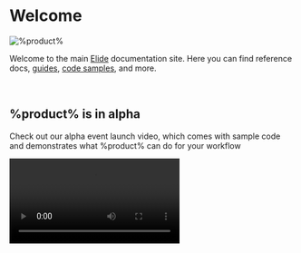 # Welcome

<img src="elide-marquee.png" alt="%product%" />

Welcome to the main [Elide](https://elide.dev) documentation site. Here you can find reference docs,
[guides](Polyglot.md), [code samples](Framework-Samples.md), and more.

<br />

## %product% is in alpha

Check out our alpha event launch video, which comes with sample code and demonstrates what %product% can do for your
workflow

<video src="https://youtu.be/Txl9ryfbCw4" preview-src="launch-cover.png" />

> %product% is a multi-language software runtime.

<br />

<seealso style="cards">
    <category ref="gettingStarted">
        <a summary="Setup and test %product% on your machine" href="Installation.md">Installing %product%</a>
        <a summary="Start with some code samples in each language" href="GettingStarted.md">Getting Started</a>
        <a summary="Thinking about software in more than one language" href="Polyglot.md">Polyglot 101: Thinking in Multiple Languages</a>
        <a summary="Runtime usage guides by language" href="Language-Guides.topic">%product% Runtime: Language Guides</a>
        <a summary="Framework guides for JVM apps" href="Elide-Framework.md">%product% Framework: Using %product% from JVM</a>
    </category>
</seealso>
